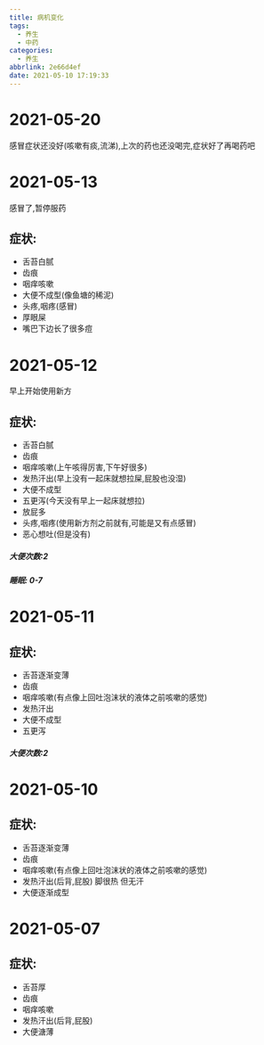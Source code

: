 ```yaml
---
title: 病机变化
tags:
  - 养生
  - 中药
categories:
  - 养生
abbrlink: 2e66d4ef
date: 2021-05-10 17:19:33
---
```

# 2021-05-20

感冒症状还没好(咳嗽有痰,流涕),上次的药也还没喝完,症状好了再喝药吧

# 2021-05-13

感冒了,暂停服药

## 症状:

- 舌苔白腻
- 齿痕
- 咽痒咳嗽
- 大便不成型(像鱼塘的稀泥)
- 头疼,咽疼(感冒)
- 厚眼屎
- 嘴巴下边长了很多痘

# 2021-05-12

早上开始使用新方

## 症状:

- 舌苔白腻
- 齿痕
- 咽痒咳嗽(上午咳得厉害,下午好很多)
- 发热汗出(早上没有一起床就想拉屎,屁股也没湿)
- 大便不成型
- 五更泻(今天没有早上一起床就想拉)
- 放屁多
- 头疼,咽疼(使用新方剂之前就有,可能是又有点感冒)
- 恶心想吐(但是没有)

##### 大便次数:2

##### 睡眠: 0-7

# 2021-05-11

## 症状:

- 舌苔逐渐变薄
- 齿痕
- 咽痒咳嗽(有点像上回吐泡沫状的液体之前咳嗽的感觉)
- 发热汗出
- 大便不成型
- 五更泻

##### 大便次数:2

# 2021-05-10

## 症状:

- 舌苔逐渐变薄
- 齿痕
- 咽痒咳嗽(有点像上回吐泡沫状的液体之前咳嗽的感觉)
- 发热汗出(后背,屁股) 脚很热 但无汗
- 大便逐渐成型

# 2021-05-07

## 症状:

- 舌苔厚
- 齿痕
- 咽痒咳嗽
- 发热汗出(后背,屁股)
- 大便溏薄

